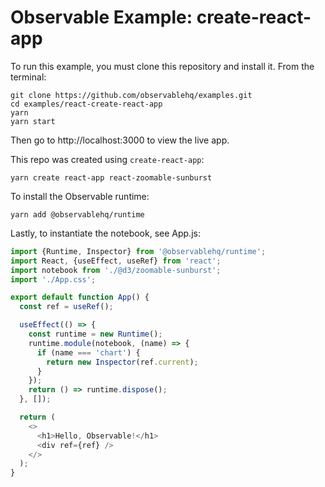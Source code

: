# Observable Example: create-react-app

To run this example, you must clone this repository and install it. From the terminal:

```
git clone https://github.com/observablehq/examples.git
cd examples/react-create-react-app
yarn
yarn start
```

Then go to http://localhost:3000 to view the live app.

This repo was created using `create-react-app`:

```
yarn create react-app react-zoomable-sunburst
```

To install the Observable runtime:

```
yarn add @observablehq/runtime
```


Lastly, to instantiate the notebook, see App.js:

```js
import {Runtime, Inspector} from '@observablehq/runtime';
import React, {useEffect, useRef} from 'react';
import notebook from './@d3/zoomable-sunburst';
import './App.css';

export default function App() {
  const ref = useRef();

  useEffect(() => {
    const runtime = new Runtime();
    runtime.module(notebook, (name) => {
      if (name === 'chart') {
        return new Inspector(ref.current);
      }
    });
    return () => runtime.dispose();
  }, []);

  return (
    <>
      <h1>Hello, Observable!</h1>
      <div ref={ref} />
    </>
  );
}
```
